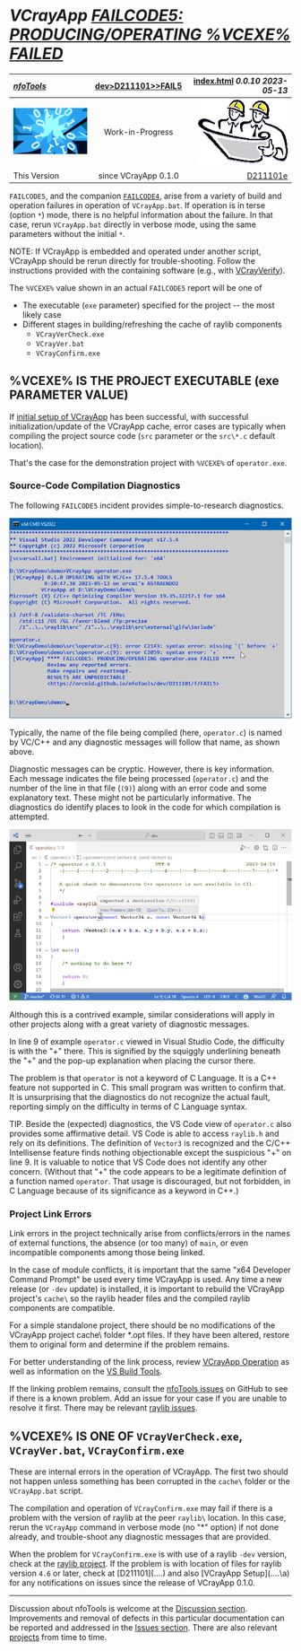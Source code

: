 <!-- index.md 0.0.11                UTF-8                          2023-05-15
     ----1----|----2----|----3----|----4----|----5----|----6----|----7----|--*

              FAILCODE5: PRODUCING/OPERATING %VCEXE% FAILED
     -->

# ***VCrayApp** [FAILCODE5: PRODUCING/OPERATING %VCEXE% FAILED](.)*

| ***[nfoTools](../../../../)*** | [dev](../../../)[>D211101](../../)[>](../)[>FAIL5](.) | [index.html](index.html) ***0.0.10 2023-05-13*** |
| :--                |       :-:          | --: |
| ![nfotools](../../../../images/nfoWorks-2014-06-02-1702-LogoSmall.png) | Work-in-Progress | ![Hard Hat Area](../../../../images/hardhat-logo.gif) |
|              |                     |           |
| This Version | since VCrayApp 0.1.0 | [D211101e](../../e) |

`FAILCODE5`, and the companion [`FAILCODE4`](..\FAIL4), arise from a variety
of build and operation failures in operation of `VCrayApp.bat`.  If operation
is in terse (option `*`) mode, there is no helpful information about
the failure.  In that case, rerun `VCrayApp.bat` directly in verbose mode,
using the same parameters without the initial `*`.

NOTE: If VCrayApp is embedded and operated under another script, VCrayApp
should be rerun directly for trouble-shooting.  Follow the instructions
provided with the containing software (e.g., with
[VCrayVerify](https://orcmid.github.io/nfoTools/dev/D230202/)).

The `%VCEXE%` value shown in an actual `FAILCODE5` report will be one of

* The executable (`exe` parameter) specified for the project -- the most
likely case
* Different stages in building/refreshing the cache of raylib components
  * `VCrayVerCheck.exe`
  * `VCrayVer.bat`
  * `VCrayConfirm.exe`

## %VCEXE% IS THE PROJECT EXECUTABLE (exe PARAMETER VALUE)

If [initial setup of VCrayApp](../../a) has been successful, with
successful initialization/update of the VCrayApp cache,  error cases are
typically when compiling the project source code (`src` parameter or the
`src\*.c` default location).

That's the case for the demonstration project with `%VCEXE%` of
`operator.exe`.

### Source-Code Compilation Diagnostics

The following `FAILCODE5` incident provides simple-to-research diagnostics.

![FAILCODE5 Verbose](FAIL5-2023-05-13-0924-verbose-VCrayApp-0.1.0.png)

Typically, the name of the file being compiled (here, `operator.c`) is named
by VC/C++ and any diagnostic messages will follow that name, as shown above.

Diagnostic messages can be cryptic.  However, there is key information.  Each
message indicates the file being processed (`operator.c`) and the number of
the line in that file (`(9)`) along with an error code and some explanatory
text.  These might not be particularly informative.  The diagnostics do
identify places to look in the code for which compilation is attempted.

![FAILCODE5 Located Source Error](FAIL5-2023-04-19-0844-operator.c-VCrayApp-0.1.0.png)

Although this is a contrived example, similar considerations will apply in other projects along with a great variety of diagnostic messages.

In line 9 of example `operator.c` viewed in Visual Studio Code, the difficulty
is with the "+" there.  This is signified by the squiggly underlining beneath
the "+" and the pop-up explanation when placing the cursor there.

The problem is that `operator` is not a keyword of C Language.  It is a C++
feature not supported in C.  This small program was written to confirm that.
It is unsurprising that the diagnostics do not recognize the actual fault,
reporting simply on the difficulty in terms of C Language syntax.

TIP.  Beside the (expected) diagnostics, the VS Code view of `operator.c` also
provides some affirmative detail.  VS Code is able to access `raylib.h` and
rely on its definitions.  The definition of `Vector3` is recognized and the
C/C++ Intellisense feature finds nothing objectionable except the suspicious
"+" on line 9.  It is valuable to notice that VS Code does not identify any
other concern.  (Without that "+" the code appears to be a legitimate
definition of a function named `operator`.  That usage is discouraged,
but not forbidden, in C Language because of its significance as a keyword in
C++.)

### Project Link Errors

Link errors in the project technically arise from conflicts/errors in the
names of external functions, the absence (or too many) of `main`, or even
incompatible components among those being linked.

In the case of module conflicts, it is important that the same "x64 Developer
Command Prompt" be used every time VCrayApp is used.  Any time a new release
(or `-dev` update) is installed, it is important to rebuild the VCrayApp
project's `cache\` so the raylib header files and the compiled raylib
components are compatible.

For a simple standalone project, there should be no modifications of the
VCrayApp project cache\ folder *.opt files.  If they have been altered,
restore them to original form and determine if the problem remains.

For better understanding of the link process, review
[VCrayApp Operation](../../b) as well as information on the
[VS Build Tools](https://orcmid.github.io/nfoTools/tools/T211002/).

If the linking problem remains, consult the
[nfoTools issues](https://github.com/orcmid/nfoTools/issues) on GitHub to see
if there is a known problem. Add an issue for your case if you are unable to
resolve it first.   There may be relevant
[raylib issues](https://github.com/raysan5/raylib/issues).

## %VCEXE% IS ONE OF `VCrayVerCheck.exe`, `VCrayVer.bat`, `VCrayConfirm.exe`

These are internal errors in the operation of VCrayApp.  The first two should
not happen unless something has been corrupted in the `cache\` folder or the
`VCrayApp.bat` script.

The compilation and operation of `VCrayConfirm.exe` may fail if there is a
problem with the version of raylib at the peer `raylib\` location. In this
case, rerun the `VCrayApp` command in verbose mode (no "*" option) if not
done already, and trouble-shoot any diagnostic messages that are provided.

When the problem for `VCrayConfirm.exe` is with use of a raylib `-dev`
version, check at the [raylib project](https://github.com/raysan5/raylib/). If
the problem is with location of files for raylib version `4.6` or later, check
at [D211101](..\..\) and also [VCrayApp Setup](..\..\a\) for any notifications
on issues since the release of VCrayApp 0.1.0.

----

Discussion about nfoTools is welcome at the
[Discussion section](https://github.com/orcmid/nfoTools/discussions).
Improvements and removal of defects in this particular documentation can be
reported and addressed in the
[Issues section](https://github.com/orcmid/nfoTools/issues).  There are also
relevant [projects](https://github.com/orcmid/nfoTools/projects?type=classic)
from time to time.

<!-- ----1----|----2----|----3----|----4----|----5----|----6----|----7----|--*

    0.0.11 2023-05-15T18:59Z Complete the description of all FAIL5 cases
    0.0.10 2023-05-13T18:49Z Correct a title
     0.0.9 2023-05-13T16:41Z Update with VCrayApp-0.1.0 demo example
     0.0.8 2023-05-07T20:05Z Reflect transposition to new location
     0.0.7 2023-04-23T19:49Z Small touch-ups of current draft
     0.0.6 2023-04-21T20:07Z Touch-ups of this draft portion
     0.0.5 2023-04-19T16:58Z Cleaning up the likely cases
     0.0.4 2023-04-16T01:34Z Still working around the display problem
     0.0.3 2023-04-15T22:59Z Attempt to get FAIL5-verbose displayed
     0.0.2 2023-04-15T20:16Z Tidied Intermediate Draft
     0.0.1 2023-04-15T19:29Z Intermediate Review Draft
     0.0.0 2023-04-13T21:42Z Initial page from 0.0.0 FAIL3 boilerplate.

               *** end D211101/f/FAIL5/index.md ***
     -->
